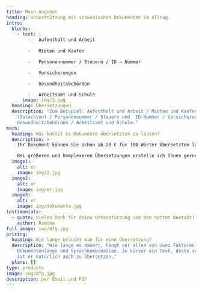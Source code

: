 ```yaml
---
title: Mein Angebot
heading: Unterstützung mit schwedischen Dokumenten im Alltag.
intro:
  blurbs:
    - text: |
        -	Aufenthalt und Arbeit        
                                                             
        -	Mieten und Kaufen

        -	Personennummer / Steuern / ID – Nummer

        -	Versicherungen

        -	Gesundheitsbehörden

        -	Arbeitsamt und Schule
      image: img/1.jpg
  heading: Übersetzungen
  description: "Zum Beispiel: Aufenthalt und Arbeit / Mieten und Kaufen
    (Gutachten) / Personennummer / Steuern und  ID-Nummer / Versicherungen und
    Gesundheitsbehörden / Arbeitsamt und Schule."
main:
  heading: Was kostet es Dokumente übersetzten zu lassen?
  description: >
    Ihr Dokument können Sie schon ab 20 € für 100 Wörter Übersetzten lassen.

    Bei größeren und komplexeren Übersetzungen erstelle ich Ihnen gerne ein unverbindliches Angebot. Ausgenommen sind beglaubigte Dokumente.
  image1:
    alt: er
    image: img/2.jpg
  image2:
    alt: er
    image: img/er.jpg
  image3:
    alt: er
    image: img/dokumente.jpg
testimonials:
  - quote: Vielen Dank für deine Unterstützung und den netten Kontakt! Vi ses
    author: Ramona
full_image: img/dfg.jpg
pricing:
  heading: Wie lange braucht man für eine Übersetzung?
  description: "Wie lange es dauert, hängt vor allem von zwei Faktoren ab:
    Dokumentenlänge und Sprachkombination. Je kürzer ein Text, desto schneller
    ist er natürlich auch zu übersetzen."
  plans: []
type: products
image: img/dfg.jpg
description: per Email und PDF
---
```

